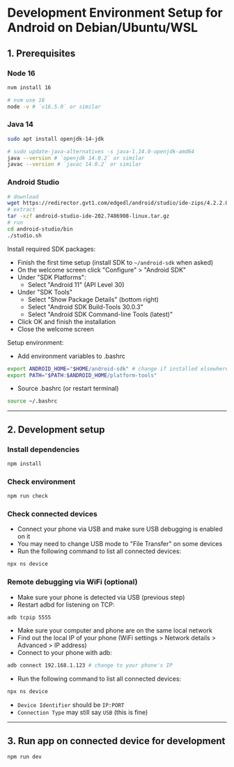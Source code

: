 # Development Environment Setup for Android on Debian/Ubuntu/WSL

## 1. Prerequisites

### Node 16

```bash
nvm install 16

# nvm use 16
node -v # `v16.5.0` or similar
```

### Java 14

```bash
sudo apt install openjdk-14-jdk

# sudo update-java-alternatives -s java-1.14.0-openjdk-amd64
java --version # `openjdk 14.0.2` or similar
javac --version # `javac 14.0.2` or similar
```

### Android Studio

```bash
# download
wget https://redirector.gvt1.com/edgedl/android/studio/ide-zips/4.2.2.0/android-studio-ide-202.7486908-linux.tar.gz
# extract
tar -xzf android-studio-ide-202.7486908-linux.tar.gz
# run
cd android-studio/bin
./studio.sh
```

Install required SDK packages:
- Finish the first time setup (install SDK to `~/android-sdk` when asked)
- On the welcome screen click "Configure" > "Android SDK"
- Under "SDK Platforms":
  - Select "Android 11" (API Level 30)
- Under "SDK Tools"
  - Select "Show Package Details" (bottom right)
  - Select "Android SDK Build-Tools 30.0.3"
  - Select "Android SDK Command-line Tools (latest)"
- Click OK and finish the installation
- Close the welcome screen

Setup environment:

- Add environment variables to .bashrc

```bash
export ANDROID_HOME="$HOME/android-sdk" # change if installed elsewhere
export PATH="$PATH:$ANDROID_HOME/platform-tools"
```

- Source .bashrc (or restart terminal)

```bash
source ~/.bashrc
```

---

## 2. Development setup

### Install dependencies

```bash
npm install
```

### Check environment

```bash
npm run check
```

### Check connected devices

- Connect your phone via USB and make sure USB debugging is enabled on it
- You may need to change USB mode to "File Transfer" on some devices
- Run the following command to list all connected devices:

```bash
npx ns device
```

### Remote debugging via WiFi (optional)

- Make sure your phone is detected via USB (previous step)
- Restart adbd for listening on TCP:

```bash
adb tcpip 5555
```

- Make sure your computer and phone are on the same local network
- Find out the local IP of your phone (WiFi settings > Network details > Advanced > IP address)
- Connect to your phone with adb:

```bash
adb connect 192.168.1.123 # change to your phone's IP
```

- Run the following command to list all connected devices:

```bash
npx ns device
```

  - `Device Identifier` should be `IP:PORT`
  - `Connection Type` may still say `USB` (this is fine)

---

## 3. Run app on connected device for development

```bash
npm run dev
```
